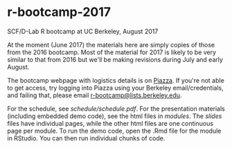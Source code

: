 # r-bootcamp-2017
SCF/D-Lab R bootcamp at UC Berkeley, August 2017

At the moment (June 2017) the materials here are simply copies of those from the 2016 bootcamp. Most of the material for 2017 is likely to be very similar to that from 2016 but we'll be making revisions during July and early August.

The bootcamp webpage with logistics details is on [Piazza](https://piazza.com/berkeley/fall2016/rbootcamp2017/home). If you're not able to get access, try logging into Piazza using your Berkeley email/credentials, and failing that, please email r-bootcamp@lists.berkeley.edu.

For the schedule, see *schedule/schedule.pdf*. For the presentation materials (including embedded demo code), see the html files in *modules*. The *_slides_* files have individual pages, while the other html files are one continuous page per module. To run the demo code, open the .Rmd file for the module in RStudio. You can then run individual chunks of code.
